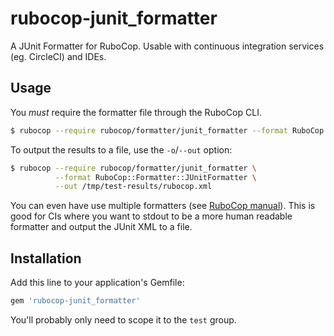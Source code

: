 # rubocop-junit_formatter
A JUnit Formatter for RuboCop. Usable with continuous integration services (eg. CircleCI) and IDEs.

## Usage
You *must* require the formatter file through the RuboCop CLI.

```bash
$ rubocop --require rubocop/formatter/junit_formatter --format RuboCop::Formatter::JUnitFormatter
```

To output the results to a file, use the `-o`/`--out` option:
```bash
$ rubocop --require rubocop/formatter/junit_formatter \
          --format RuboCop::Formatter::JUnitFormatter \
          --out /tmp/test-results/rubocop.xml
```

You can even have use multiple formatters (see [RuboCop manual](https://github.com/rubocop-hq/rubocop/blob/master/manual/formatters.md#formatters)). This is good for CIs where you want to stdout to be a more human readable formatter and output the JUnit XML to a file.

## Installation

Add this line to your application's Gemfile:

```ruby
gem 'rubocop-junit_formatter'
```

You'll probably only need to scope it to the `test` group.
